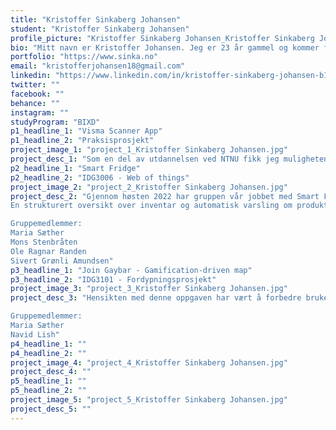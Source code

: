 ```yaml
---
title: "Kristoffer Sinkaberg Johansen"
student: "Kristoffer Sinkaberg Johansen"
profile_picture: "Kristoffer Sinkaberg Johansen_Kristoffer Sinkaberg Johansen.jpg"
bio: "Mitt navn er Kristoffer Johansen. Jeg er 23 år gammel og kommer fra Trondheim. Jeg har siden tidlig alder vært interessert i å designe og skape ting. Interaksjonsdesign passet da perfekt for meg. Etter tre år hos NTNU Gjøvik sitter jeg igjen med god kunnskap, og ser fram til å utvikle meg videre som interaksjonsdesigner."
portfolio: "https://www.sinka.no"
email: "kristofferjohansen18@gmail.com"
linkedin: "https://www.linkedin.com/in/kristoffer-sinkaberg-johansen-b12414199/"
twitter: ""
facebook: ""
behance: ""
instagram: ""
studyProgram: "BIXD"
p1_headline_1: "Visma Scanner App"
p1_headline_2: "Praksisprosjekt"
project_image_1: "project_1_Kristoffer Sinkaberg Johansen.jpg"
project_desc_1: "Som en del av utdannelsen ved NTNU fikk jeg muligheten til å tilbringe 270 arbeidstimer som praktikant ved et utvalgt firma. Prosjektet jeg ble en del av het "Scanner Multi Page", og var et forbedringsprosjekt av en allerede eksisterende app for skanning av fakturaer og reiseregninger. Hovedmålet med prosjektet var å utvikle en funksjon for å kunne skanne flersidige fakturaer i samme prosess."
p2_headline_1: "Smart Fridge"
p2_headline_2: "IDG3006 - Web of things"
project_image_2: "project_2_Kristoffer Sinkaberg Johansen.jpg"
project_desc_2: "Gjennom høsten 2022 har gruppen vår jobbet med Smart Fridge-prosjektet knyttet til IDG3006 Web of things. Våre mål med det smarte kjøleskapet var:
En strukturert oversikt over inventar og automatisk varsling om produkter som utløper.

Gruppemedlemmer:
Maria Sæther
Mons Stenbråten
Ole Ragnar Randen
Sivert Grønli Amundsen"
p3_headline_1: "Join Gaybar - Gamification-driven map"
p3_headline_2: "IDG3101 - Fordypningsprosjekt"
project_image_3: "project_3_Kristoffer Sinkaberg Johansen.jpg"
project_desc_3: "Hensikten med denne oppgaven har vært å forbedre brukeropplevelsen for brukere av appen Join GayBar. Som et resultat av dette ble det utviklet en kartløsning for å motivere brukere til å delta i flere av appens aktiviteter og gi større opplevde gevinster for både private og bedriftsbrukere. En undersøkelse av appens brukere ga oss innsikt i hvilke områder av appen som bør forbedres. Dette avslørte at dagens utfordring er at mange brukere ikke vet om alle arrangementene i nærheten og hvilke tjenester de tilbyr. For å fikse dette brukte vi designfasen til å brainstorme ulike ideer om hvordan vi kunne gjøre dette mer oversiktlig, og produserte både low fidelity (Lo-Fi) og High Fidelity (Hi-Fi) prototyper. Den endelige prototypen inneholder forbedringer av kartet, som gir det enklere tilgang til informasjon, samt legger til gamification-elementer. Dette vil forhåpentligvis gjøre det enklere for brukerne å fange opp ulike arrangementer, som da vil gi verdi for bedrifter som promoterer arrangementene sine gjennom appen.

Gruppemedlemmer:
Maria Sæther
Navid Lish"
p4_headline_1: ""
p4_headline_2: ""
project_image_4: "project_4_Kristoffer Sinkaberg Johansen.jpg"
project_desc_4: ""
p5_headline_1: ""
p5_headline_2: ""
project_image_5: "project_5_Kristoffer Sinkaberg Johansen.jpg"
project_desc_5: ""
---
```

